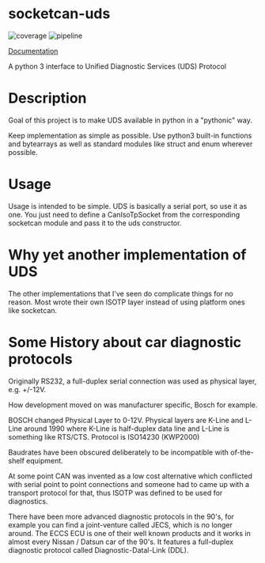 # socketcan-uds

![coverage](https://gitlab.com/Menschel/socketcan-uds/badges/master/coverage.svg)
![pipeline](https://gitlab.com/Menschel/socketcan-uds/badges/master/pipeline.svg)

[Documentation](https://menschel.gitlab.io/socketcan-uds/)

A python 3 interface to Unified Diagnostic Services (UDS) Protocol

# Description

Goal of this project is to make UDS available in python in a "pythonic" way.

Keep implementation as simple as possible.
Use python3 built-in functions and bytearrays as well as standard modules like struct and enum wherever possible.

# Usage

Usage is intended to be simple. UDS is basically a serial port, so use it as one.
You just need to define a CanIsoTpSocket from the corresponding socketcan module and
pass it to the uds constructor.

# Why yet another implementation of UDS

The other implementations that I've seen do complicate things for no reason.
Most wrote their own ISOTP layer instead of using platform ones like socketcan.


# Some History about car diagnostic protocols

Originally RS232, a full-duplex serial connection was used as physical layer, e.g. +/-12V.

How development moved on was manufacturer specific, Bosch for example.

BOSCH changed Physical Layer to 0-12V.
Physical layers are K-Line and L-Line around 1990 where K-Line is half-duplex data line and L-Line is something like RTS/CTS.
Protocol is ISO14230 (KWP2000) 

Baudrates have been obscured deliberately to be incompatible with of-the-shelf equipment.

At some point CAN was invented as a low cost alternative which conflicted with serial point to point connections and someone had to came up with a transport protocol for that, thus ISOTP was defined to be used for diagnostics.

There have been more advanced diagnostic protocols in the 90's, for example you can find a joint-venture called JECS, which is no longer around. 
The ECCS ECU is one of their well known products and it works in almost every Nissan / Datsun car of the 90's. It features a full-duplex diagnostic protocol called Diagnostic-Datal-Link (DDL).

